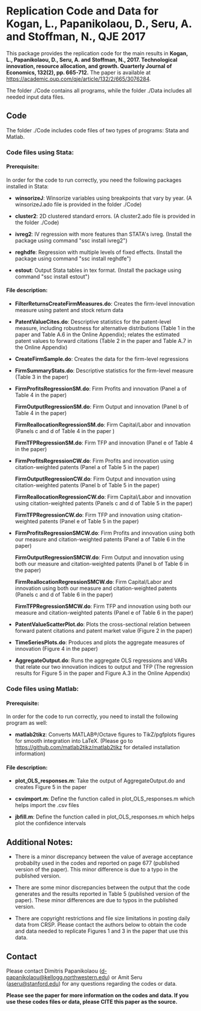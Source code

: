 # Replication Code and Data for Kogan, L., Papanikolaou, D., Seru, A. and Stoffman, N., QJE 2017 

This package provides the replication code for the main results in **Kogan, L., Papanikolaou, D., Seru, A. and Stoffman, N., 2017. Technological innovation, resource allocation, and growth. Quarterly Journal of Economics, 132(2), pp. 665-712.** The paper is available at https://academic.oup.com/qje/article/132/2/665/3076284.

The folder ./Code contains all programs, while the folder ./Data includes all needed input data files. 

## Code 

The folder ./Code includes code files of two types of programs: Stata and Matlab. 

### Code files using Stata:

#### Prerequisite:

In order for the code to run correctly, you need the following packages installed in Stata: 

- **winsorizeJ**: Winsorize variables using breakpoints that vary by year. (A winsorizeJ.ado file is provided in the folder ./Code)

- **cluster2**: 2D clustered standard errors. (A cluster2.ado file is provided in the folder ./Code)

- **ivreg2**: IV regression with more features than STATA's ivreg. (Install the package using command "ssc install ivreg2")

- **reghdfe**: Regression with multiple levels of fixed effects. (Install the package using command "ssc install reghdfe")

- **estout**: Output Stata tables in tex format.  (Install the package using command "ssc install estout")

#### File description:

- **FilterReturnsCreateFirmMeasures.do**: Creates the firm-level innovation measure using patent and stock return data

- **PatentValueCites.do**: Descriptive statistics for the patent-level measure, including robustness for alternative distributions (Table 1 in the paper and Table A.6 in the Online Appendix); relates the estimated patent values to forward citations (Table 2 in the paper and Table A.7 in the Online Appendix)

- **CreateFirmSample.do**: Creates the data for the firm-level regressions

- **FirmSummaryStats.do**: Descriptive statistics for the firm-level measure (Table 3 in the paper)
 
- **FirmProfitsRegressionSM.do**: Firm Profits and innovation (Panel a of Table 4 in the paper) 

  **FirmOutputRegressionSM.do**: Firm Output and innovation (Panel b of Table 4 in the paper) 
  
  **FirmReallocationRegressionSM.do**: Firm Capital/Labor and innovation (Panels c and d of Table 4 in the paper ) 
  
  **FirmTFPRegressionSM.do**: Firm TFP and innovation (Panel e of Table 4 in the paper) 	

- **FirmProfitsRegressionCW.do**: Firm Profits and innovation using citation-weighted patents (Panel a of Table 5 in the paper)

  **FirmOutputRegressionCW.do**: Firm Output and innovation using citation-weighted patents (Panel b of Table 5 in the paper)
  
  **FirmReallocationRegressionCW.do**: Firm Capital/Labor and innovation using citation-weighted patents (Panels c and d of Table 5 in the paper) 
  
  **FirmTFPRegressionCW.do**: Firm TFP and innovation using citation-weighted patents (Panel e of Table 5 in the paper) 

- **FirmProfitsRegressionSMCW.do**: Firm Profits and innovation using both our measure and citation-weighted patents (Panel a of Table 6 in the paper) 

  **FirmOutputRegressionSMCW.do**: Firm Output and innovation using both our measure and citation-weighted patents (Panel b of Table 6 in the paper)
  
  **FirmReallocationRegressionSMCW.do**: Firm Capital/Labor and innovation using both our measure and citation-weighted patents (Panels c and d of Table 6 in the paper)
  
  **FirmTFPRegressionSMCW.do**: Firm TFP and innovation using both our measure and citation-weighted patents (Panel e of Table 6 in the paper)

- **PatentValueScatterPlot.do**:  Plots the cross-sectional relation between forward patent citations and patent market value (Figure 2 in the paper)

- **TimeSeriesPlots.do**: Produces and plots the aggregate measures of innovation (Figure 4 in the paper) 
	
- **AggregateOutput.do**: Runs the aggregate OLS regressions and VARs that relate our two innovation indices to output and TFP (The regression results for Figure 5  in the paper and Figure A.3 in the Online Appendix)



### Code files using Matlab:

#### Prerequisite:

In order for the code to run correctly, you need to install the following program as well: 

- **matlab2tikz**: Converts MATLAB®/Octave figures to TikZ/pgfplots figures for smooth integration into LaTeX. (Please go to https://github.com/matlab2tikz/matlab2tikz for detailed installation information)

#### File description:

- **plot_OLS_responses.m**: Take the output of AggregateOutput.do and creates Figure 5 in the paper

- **csvimport.m**: Define the function called in plot_OLS_responses.m which helps import the .csv files

- **jbfill.m**: Define the function called in plot_OLS_responses.m which helps plot the confidence intervals


## Additional Notes:

- There is a minor discrepancy between the value of average acceptance probabilty used in the codes and reported on page 677 (published version of the paper). This minor difference is due to a typo in the published version.

- There are some minor discrepancies between the output that the code generates and the results reported in Table 5 (published version of the paper). These minor differences are due to typos in the published version.

- There are copyright restrictions and file size limitations in posting daily data from CRSP. Please contact the authors below to obtain the code and data needed to replicate Figures 1 and 3 in the paper that use this data.


## Contact

Please contact Dimitris Papanikolaou (d-papanikolaou@kellogg.northwestern.edu) or Amit Seru (aseru@stanford.edu) for any questions regarding the codes or data.

**Please see the paper for more information on the codes and data. If you use these codes files or data, please CITE this paper as the source.**


